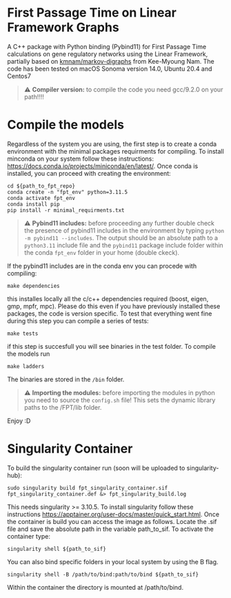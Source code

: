 # First Passage Time on Linear Framework Graphs

A C++ package with Python binding (Pybind11) for First Passage Time calculations on gene regulatory networks using the Linear Framework, partially based on [kmnam/markov-digraphs](https://github.com/kmnam/markov-digraphs.git) from Kee-Myoung Nam. The code has been tested on macOS Sonoma version 14.0, Ubuntu 20.4 and Centos7

> :warning: **Compiler version:** to compile the code you need gcc/9.2.0 on your path!!!!


# Compile the models

Regardless of the system you are using, the first step is to create a conda environment with the minimal packages requirments for compiling. To install minconda on your system follow these instructions: https://docs.conda.io/projects/miniconda/en/latest/. Once conda is installed, you can proceed with creating the environment:
```
cd ${path_to_fpt_repo}
conda create -n "fpt_env" python=3.11.5
conda activate fpt_env
conda install pip
pip install -r minimal_requirments.txt
```
> :warning: **Pybind11 includes:** before proceeding any further double check the presence of pybind11 includes in the environment by typing ``` python -m pybind11 --includes ```. The output should be an absolute path to a ```python3.11``` include file and the ```pybind11``` package include folder within the conda ```fpt_env``` folder in your home (double ckeck).

If the pybind11 includes are in the conda env you can procede with compiling:
```
make dependencies
```
this installes locally all the c/c++ dependencies required (boost, eigen, gmp, mpfr, mpc). Please do this even if you have previously installed these packages, the code is version specific. To test that everything went fine during this step you can compile a series of tests: 
```
make tests
```
if this step is succesfull you will see binaries in the test folder. To compile the models run
```
make ladders 
```
The binaries are stored in the ```/bin``` folder. 

> :warning: **Importing the modules:** before importing the modules in python you need to source the ```config.sh``` file! This sets the dynamic library paths to the /FPT/lib folder. 

Enjoy :D

# Singularity Container

To build the singularity container run (soon will be uploaded to singularity-hub): 
```
sudo singularity build fpt_singularity_container.sif fpt_singularity_container.def &> fpt_singularity_build.log
```
This needs singularity >= 3.10.5. To install singularity follow these instructions https://apptainer.org/user-docs/master/quick_start.html. Once the container is build you can access the image as follows. Locate the .sif file and save the absolute path in the variable path_to_sif. To activate the container type: 

```
singularity shell ${path_to_sif}
```

You can also bind specific folders in your local system by using the B flag. 

```
singularity shell -B /path/to/bind:path/to/bind ${path_to_sif}
```

Within the container the directory is mounted at /path/to/bind. 
